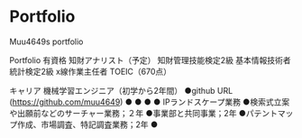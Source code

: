 # Portfolio
Muu4649s portfolio

Portfolio
 有資格
知財アナリスト（予定）
知財管理技能検定2級
基本情報技術者
統計検定2級
x線作業主任者
TOEIC（670点）

キャリア
機械学習エンジニア（初学から2年間）
●github URL (https://github.com/muu4649)
●
●
●
●
IPランドスケープ業務
●検索式立案や出願前などのサーチャー業務；２年
●事業部と共同事業；2年
●パテントマップ作成、市場調査、特記調査業務；2年
●

